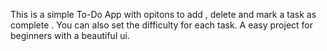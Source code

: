 This is a simple To-Do App with opitons to add , delete and mark a task as complete . You can also set the difficulty for each task. A easy project for beginners with a beautiful ui.
